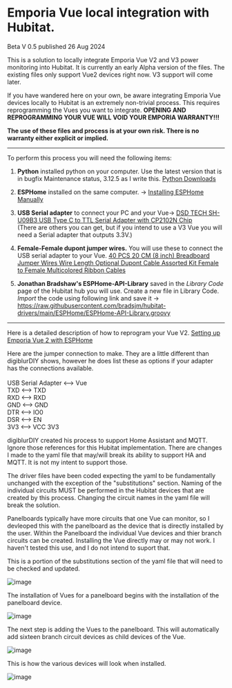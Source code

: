 <h1/>Emporia Vue local integration with Hubitat.</h1>

Beta V 0.5 published 26 Aug 2024


This is a solution to locally integrate Emporia Vue V2 and V3 power monitoring into Hubitat.  It is currently an early Alpha version of the files.  The existing files only support Vue2 devices right now.  V3 support will come later.

If you have wandered here on your own, be aware integrating Emporia Vue devices locally to Hubitat is an extremely non-trivial process.  This requires reprogramming the Vues you want to integrate.  <b/>OPENING AND REPROGRAMMING YOUR VUE WILL VOID YOUR EMPORIA WARRANTY!!!</b>

<b/>The use of these files and process is at your own risk.  There is no warranty either explicit or implied.</b>
____________________________________________________________

To perform this process you will need the following items:

1. <b>Python</b> installed python on your computer.  Use the latest version that is in bugfix Maintenance status, 3.12.5 as I write this.  <a href="https://www.python.org/downloads/"> Python Downloads </a><br>

2. <b>ESPHome</b> installed on the same computer. -> <a href="https://esphome.io/guides/installing_esphome.html">Installing ESPHome Manually<a/> <br>

3. <b>USB Serial adapter</b> to connect your PC and your Vue-> <a href="https://www.amazon.com/gp/product/B09KXT6W46/ref=ppx_yo_dt_b_asin_title_o00_s01?ie=UTF8&psc=1"> DSD TECH SH-U09B3 USB Type C to TTL Serial Adapter with CP2102N Chip</a><br>
(There are others you can get, but if you intend to use a V3 Vue you will need a Serial adapter that outputs 3.3V.)<br>

4. <b>Female-Female dupont jumper wires.</b> You will use these to connect the USB serial adapter to your Vue.  <a href="https://www.amazon.com/California-JOS-Breadboard-Optional-Multicolored/dp/B0BRTJQGS6/ref=sr_1_6?crid=2ROTJIVG8ZYTA&dib=eyJ2IjoiMSJ9.1IBupQO5VvdNl0r0O-7gG4vy1PpPZjMk0T7UCMO_WARSjFudrFpmolQe-vHYusNtg8G1NNFtfc4ttUTkzVjOBsVP89Ch7n226AngUMiDyEvYtEhU2sEbMUaR19vhCD3oThpP2dJd0KJUrWecIC0uLuR_IgFwWc8K-XK2kf-Z7NUvoSwXDDzfpd24eTVIGF768Gi8l2STnTu88kl_t_OJ_1Vhu1hjOEyhbmCKEXN6aRZvoRGGQNg6iogImNJFLC82WbDtUCVKrgkZV1eYrt-wjcrYK_bKSCd_8YgHuj8MR2I.fNp-LDt8zfoHsVZ1i6GBVNj5p04qHJNwpMnkVHU3Di4&dib_tag=se&keywords=female-female%2Bdupont%2Bwires&qid=1723604929&sprefix=female-female%2Bdupo%2Caps%2C106&sr=8-6&th=1"> 40 PCS 20 CM (8 inch) Breadboard Jumper Wires Wire Length Optional Dupont Cable Assorted Kit Female to Female Multicolored Ribbon Cables</a>

5. <b>Jonathan Bradshaw's ESPHome-API-Library</b> saved in the <i>Library Code</i> page of the Hubitat hub you will use. Create a new file in Library Code. <i>Import</i> the code using following link and save it ->  https://raw.githubusercontent.com/bradsjm/hubitat-drivers/main/ESPHome/ESPHome-API-Library.groovy
_____________________________________________________________          
Here is a detailed description of how to reprogram your Vue V2.  <a href="https://github.com/emporia-vue-local/esphome"> Setting up Emporia Vue 2 with ESPHome</a>  

Here are the jumper connection to make.  They are a little different than digiblurDIY shows, however he does list these as options if your adapter has the connections available.<br><br>
  USB Serial Adapter  <-->  Vue<br>
         TXD <--> TXD<br>
         RXD <--> RXD<br>
         GND <--> GND<br>
         DTR <--> IO0<br>
         DSR <--> EN<br>
         3V3 <--> VCC 3V3<br>
         
digiblurDIY created his process to support Home Assistant and MQTT. Ignore those references for this Hubitat implementation.  There are changes I made to the yaml file that may/will break its ability to support HA and MQTT.  It is not my intent to support those.

The driver files have been coded expecting the yaml to be fundamentally unchanged with the exception of the "substitutions" section.  Naming of the individual circuits MUST be performed in the Hubitat devices that are created by this process.  Changing the circuit names in the yaml file will break the solution.

Panelboards typically have more circuits that one Vue can monitor, so I devleoped this with the panelboard as the device that is directly installed by the user.  Within the Panelboard the individual Vue devices and thier branch circuits can be created.  Installing the Vue directly may or may not work.  I haven't tested this use, and I do not intend to suport that.

This is a portion of the substitutions section of the yaml file that will need to be checked and updated.

![image](https://github.com/user-attachments/assets/be6748c6-937b-43c4-8c96-ea69314212a5)

The installation of Vues for a panelboard begins with the installation of the panelboard device.

![image](https://github.com/user-attachments/assets/a2b0453b-bfef-4dfd-a4e3-9e011e8ce389)

The next step is adding the Vues to the panelboard.  This will automatically add sixteen branch circuit devices as child devices of the Vue.

![image](https://github.com/user-attachments/assets/40e362a4-84c5-4c11-a2a7-0c9552f0930d)

This is how the various devices will look when installed.

![image](https://github.com/user-attachments/assets/956f25ce-7a8e-4f71-8b29-bed41e87c9dd)


 
